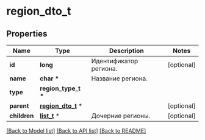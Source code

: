 # region_dto_t

## Properties
Name | Type | Description | Notes
------------ | ------------- | ------------- | -------------
**id** | **long** | Идентификатор региона. | [optional] 
**name** | **char \*** | Название региона. | 
**type** | **region_type_t \*** |  | 
**parent** | [**region_dto_t**](region_dto.md) \* |  | [optional] 
**children** | [**list_t**](region_dto.md) \* | Дочерние регионы. | [optional] 

[[Back to Model list]](../README.md#documentation-for-models) [[Back to API list]](../README.md#documentation-for-api-endpoints) [[Back to README]](../README.md)


